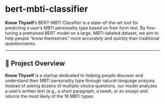 # bert-mbti-classifier

**Know Thyself**’s BERT-MBTI Classifier is a state-of-the-art tool for predicting a user’s MBTI personality type based on free-form text. By fine-tuning a pretrained BERT model on a large, MBTI-labeled dataset, we aim to help people “know themselves” more accurately and quickly than traditional questionnaires.

---

## 🚀 Project Overview

**Know Thyself** is a startup dedicated to helping people discover and understand their MBTI personality type through natural-language analysis. Instead of asking dozens of multiple-choice questions, our model analyzes a user’s written text (e.g., a short paragraph, a tweet, or an essay) and returns the most likely of the 16 MBTI types:
